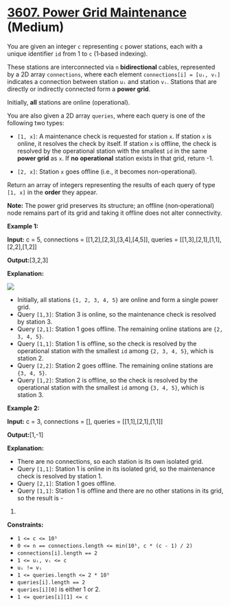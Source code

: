# [3607. Power Grid Maintenance][link] (Medium)

[link]: https://leetcode.com/contest/weekly-contest-457/problems/power-grid-maintenance/

You are given an integer `c` representing `c` power stations, each with a unique identifier `id`
from 1 to `c` (1‑based indexing).

These stations are interconnected via `n` **bidirectional** cables, represented by a 2D array
`connections`, where each element `connections[i] = [uᵢ, vᵢ]` indicates a connection between station
`uᵢ` and station `vᵢ`. Stations that are directly or indirectly connected form a **power grid**.

Initially, **all** stations are online (operational).

You are also given a 2D array `queries`, where each query is one of the following two types:

- `[1, x]`: A maintenance check is requested for station `x`. If station `x` is online, it resolves
the check by itself. If station `x` is offline, the check is resolved by the operational station
with the smallest `id` in the same **power grid** as `x`. If **no** **operational** station exists
in that grid, return -1.

- `[2, x]`: Station `x` goes offline (i.e., it becomes non-operational).

Return an array of integers representing the results of each query of type `[1, x]` in the **order**
they appear.

**Note:** The power grid preserves its structure; an offline (non‑operational) node remains part of
its grid and taking it offline does not alter connectivity.

**Example 1:**

**Input:** c = 5, connections = \[\[1,2\],\[2,3\],\[3,4\],\[4,5\]\], queries =
\[\[1,3\],\[2,1\],\[1,1\],\[2,2\],\[1,2\]\]

**Output:**\[3,2,3\]

**Explanation:**

![](https://assets.leetcode.com/uploads/2025/04/15/powergrid.jpg)

- Initially, all stations `{1, 2, 3, 4, 5}` are online and form a single power grid.
- Query `[1,3]`: Station 3 is online, so the maintenance check is resolved by station 3.
- Query `[2,1]`: Station 1 goes offline. The remaining online stations are `{2, 3, 4, 5}`.
- Query `[1,1]`: Station 1 is offline, so the check is resolved by the operational station with the
smallest `id` among `{2, 3, 4, 5}`, which is station 2.
- Query `[2,2]`: Station 2 goes offline. The remaining online stations are `{3, 4, 5}`.
- Query `[1,2]`: Station 2 is offline, so the check is resolved by the operational station with the
smallest `id` among `{3, 4, 5}`, which is station 3.

**Example 2:**

**Input:** c = 3, connections = \[\], queries = \[\[1,1\],\[2,1\],\[1,1\]\]

**Output:**\[1,-1\]

**Explanation:**

- There are no connections, so each station is its own isolated grid.
- Query `[1,1]`: Station 1 is online in its isolated grid, so the maintenance check is resolved by
station 1.
- Query `[2,1]`: Station 1 goes offline.
- Query `[1,1]`: Station 1 is offline and there are no other stations in its grid, so the result is -
1.

**Constraints:**

- `1 <= c <= 10⁵`
- `0 <= n == connections.length <= min(10⁵, c * (c - 1) / 2)`
- `connections[i].length == 2`
- `1 <= uᵢ, vᵢ <= c`
- `uᵢ != vᵢ`
- `1 <= queries.length <= 2 * 10⁵`
- `queries[i].length == 2`
- `queries[i][0]` is either 1 or 2.
- `1 <= queries[i][1] <= c`
